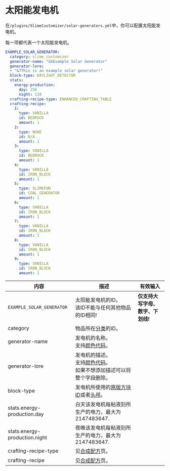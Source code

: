 # 太阳能发电机

在`/plugins/SlimeCustomizer/solar-generators.yml`中，你可以配置太阳能发电机。

每一项都代表一个太阳能发电机。

```yaml
EXAMPLE_SOLAR_GENERATOR:
  category: slime_customizer
  generator-name: "&bExample Solar Generator"
  generator-lore:
  - "&7This is an example solar generator!"
  block-type: DAYLIGHT_DETECTOR
  stats:
    energy-production:
      day: 256
      night: 128
  crafting-recipe-type: ENHANCED_CRAFTING_TABLE
  crafting-recipe:
    1:
      type: VANILLA
      id: BEDROCK
      amount: 1
    2:
      type: NONE
      id: N/A
      amount: 1
    3:
      type: VANILLA
      id: BEDROCK
      amount: 1
    4:
      type: VANILLA
      id: IRON_BLOCK
      amount: 1
    5:
      type: SLIMEFUN
      id: COAL_GENERATOR
      amount: 1
    6:
      type: VANILLA
      id: IRON_BLOCK
      amount: 1
    7:
      type: VANILLA
      id: IRON_BLOCK
      amount: 1
    8:
      type: VANILLA
      id: IRON_BLOCK
      amount: 1
    9:
      type: VANILLA
      id: IRON_BLOCK
      amount: 1
```
| 内容 | 描述 | 有效输入 |
| --- | ----------- | ----------------- |
| `EXAMPLE_SOLAR_GENERATOR` | 太阳能发电机的ID。<br>该ID不能与任何其他物品的ID相同! | **仅支持大写字母、数字、下划线!** |
| category | 物品所在[分类](./Categories)的ID。 |
| generator-name | 发电机的名称。<br>支持[颜色代码](./Color-codes)。 |
| generator-lore | 发电机的描述。<br>支持[颜色代码](./Color-codes)。<br>如果不想添加描述可以将整个字段删除。 |
| block-type | 发电机所使用的[原版方块ID](https://hub.spigotmc.org/javadocs/spigot/org/bukkit/Material.html)或者[头颅](./Skull-Items)。 |
| stats.energy-production.day | 白天该发电机每粘液刻所生产的电力，最大为 2147483647. |
| stats.energy-production.night | 夜晚该发电机每粘液刻所生产的电力，最大为 2147483647. |
| crafting-recipe-type | 见[合成配方](./Crafting-Recipe)页。 |
| crafting-recipe | 见[合成配方](./Crafting-Recipe)页。 |

